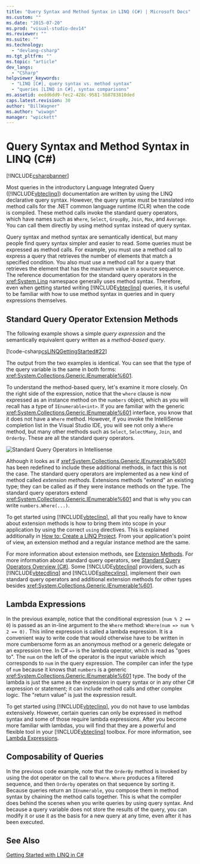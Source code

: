 ```yaml
---
title: "Query Syntax and Method Syntax in LINQ (C#) | Microsoft Docs"
ms.custom: ""
ms.date: "2015-07-20"
ms.prod: "visual-studio-dev14"
ms.reviewer: ""
ms.suite: ""
ms.technology: 
  - "devlang-csharp"
ms.tgt_pltfrm: ""
ms.topic: "article"
dev_langs: 
  - "CSharp"
helpviewer_keywords: 
  - "LINQ [C#], query syntax vs. method syntax"
  - "queries [LINQ in C#], syntax comparisons"
ms.assetid: eedd6dd9-fec2-428c-9581-5b8783810ded
caps.latest.revision: 30
author: "BillWagner"
ms.author: "wiwagn"
manager: "wpickett"
---
```

# Query Syntax and Method Syntax in LINQ (C#)
[!INCLUDE[csharpbanner](../../../../includes/csharpbanner.md)]

Most queries in the introductory Language Integrated Query ([!INCLUDE[vbteclinq](../../../../includes/vbteclinq-md.md)]) documentation are written by using the LINQ declarative query syntax. However, the query syntax must be translated into method calls for the .NET common language runtime (CLR) when the code is compiled. These method calls invoke the standard query operators, which have names such as `Where`, `Select`, `GroupBy`, `Join`, `Max`, and `Average`. You can call them directly by using method syntax instead of query syntax.  
  
 Query syntax and method syntax are semantically identical, but many people find query syntax simpler and easier to read. Some queries must be expressed as method calls. For example, you must use a method call to express a query that retrieves the number of elements that match a specified condition. You also must use a method call for a query that retrieves the element that has the maximum value in a source sequence. The reference documentation for the standard query operators in the <xref:System.Linq> namespace generally uses method syntax. Therefore, even when getting started writing [!INCLUDE[vbteclinq](../../../../includes/vbteclinq-md.md)] queries, it is useful to be familiar with how to use method syntax in queries and in query expressions themselves.  
  
## Standard Query Operator Extension Methods  
 The following example shows a simple *query expression* and the semantically equivalent query written as a *method-based query*.  
  
 [!code-csharp[csLINQGettingStarted#22](../../../../snippets/csharp/VS_Snippets_VBCSharp/CsLINQGettingStarted/CS/Class1.cs#22)]  
  
 The output from the two examples is identical. You can see that the type of the query variable is the same in both forms: <xref:System.Collections.Generic.IEnumerable%601>.  
  
 To understand the method-based query, let's examine it more closely. On the right side of the expression, notice that the `where` clause is now expressed as an instance method on the `numbers` object, which as you will recall has a type of `IEnumerable<int>`. If you are familiar with the generic <xref:System.Collections.Generic.IEnumerable%601> interface, you know that it does not have a `Where` method. However, if you invoke the IntelliSense completion list in the Visual Studio IDE, you will see not only a `Where` method, but many other methods such as `Select`, `SelectMany`, `Join`, and `Orderby`. These are all the standard query operators.  
  
 ![Standard Query Operators in Intellisense](../../../../csharp/programming-guide/concepts/linq/media/standardqueryops.png "StandardQueryOps")  
  
 Although it looks as if <xref:System.Collections.Generic.IEnumerable%601> has been redefined to include these additional methods, in fact this is not the case. The standard query operators are implemented as a new kind of method called *extension methods*. Extensions methods "extend" an existing type; they can be called as if they were instance methods on the type. The standard query operators extend <xref:System.Collections.Generic.IEnumerable%601> and that is why you can write `numbers.Where(...)`.  
  
 To get started using [!INCLUDE[vbteclinq](../../../../includes/vbteclinq-md.md)], all that you really have to know about extension methods is how to bring them into scope in your application by using the correct `using` directives. This is explained additionally in [How to: Create a LINQ Project](../Topic/How%20to:%20Create%20a%20LINQ%20Project.md). From your application's point of view, an extension method and a regular instance method are the same.  
  
 For more information about extension methods, see [Extension Methods](../../../../csharp/programming-guide/classes-and-structs/extension-methods.md). For more information about standard query operators, see [Standard Query Operators Overview (C#)](../../../../csharp/programming-guide/concepts/linq/standard-query-operators-overview.md). Some [!INCLUDE[vbteclinq](../../../../includes/vbteclinq-md.md)] providers, such as [!INCLUDE[vbtecdlinq](../../../../includes/vbtecdlinq-md.md)] and [!INCLUDE[sqltecxlinq](../../../../includes/sqltecxlinq-md.md)], implement their own standard query operators and additional extension methods for other types besides <xref:System.Collections.Generic.IEnumerable%601>.  
  
## Lambda Expressions  
 In the previous example, notice that the conditional expression (`num % 2 == 0`) is passed as an in-line argument to the `Where` method: `Where(num => num % 2 == 0).` This inline expression is called a lambda expression. It is a convenient way to write code that would otherwise have to be written in more cumbersome form as an anonymous method or a generic delegate or an expression tree. In C# `=>` is the lambda operator, which is read as "goes to". The `num` on the left of the operator is the input variable which corresponds to `num` in the query expression. The compiler can infer the type of `num` because it knows that `numbers` is a generic <xref:System.Collections.Generic.IEnumerable%601> type. The body of the lambda is just the same as the expression in query syntax or in any other C# expression or statement; it can include method calls and other complex logic. The "return value" is just the expression result.  
  
 To get started using [!INCLUDE[vbteclinq](../../../../includes/vbteclinq-md.md)], you do not have to use lambdas extensively. However, certain queries can only be expressed in method syntax and some of those require lambda expressions. After you become more familiar with lambdas, you will find that they are a powerful and flexible tool in your [!INCLUDE[vbteclinq](../../../../includes/vbteclinq-md.md)] toolbox. For more information, see [Lambda Expressions](../../../../csharp/programming-guide/statements-expressions-operators/lambda-expressions.md).  
  
## Composability of Queries  
 In the previous code example, note that the `OrderBy` method is invoked by using the dot operator on the call to `Where`. `Where` produces a filtered sequence, and then `Orderby` operates on that sequence by sorting it. Because queries return an `IEnumerable`, you compose them in method syntax by chaining the method calls together. This is what the compiler does behind the scenes when you write queries by using query syntax. And because a query variable does not store the results of the query, you can modify it or use it as the basis for a new query at any time, even after it has been executed.  
  
## See Also  
 [Getting Started with LINQ in C#](../../../../csharp/programming-guide/concepts/linq/getting-started-with-linq.md)